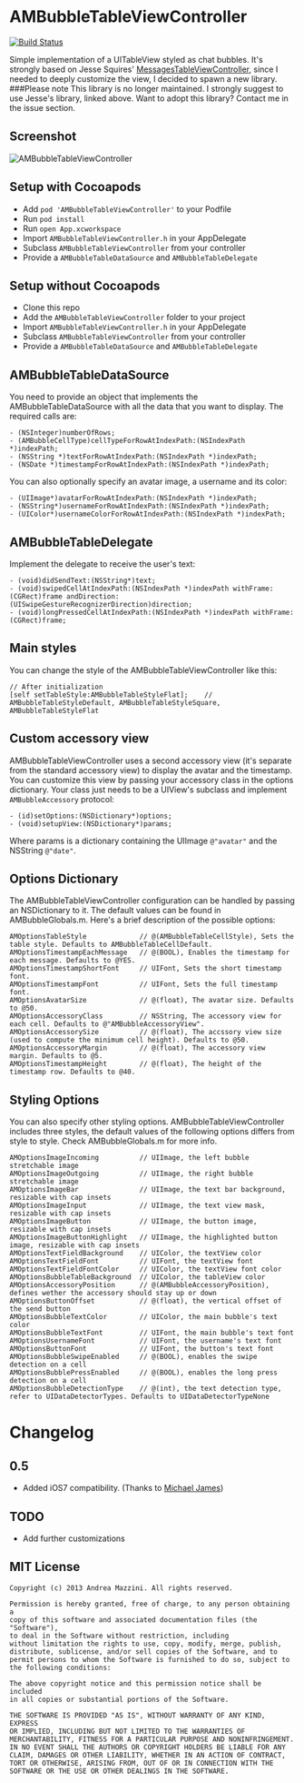 AMBubbleTableViewController
==================

[![Build Status](https://travis-ci.org/andreamazz/AMBubbleTableView.png)](https://travis-ci.org/andreamazz/AMBubbleTableView)

Simple implementation of a UITableView styled as chat bubbles. It's strongly based on Jesse Squires'  [MessagesTableViewController](https://github.com/jessesquires/MessagesTableViewController), since I needed to deeply customize the view, I decided to spawn a new library.  
###Please note
This library is no longer maintained. I strongly suggest to use Jesse's library, linked above. 
Want to adopt this library? Contact me in the issue section. 

Screenshot
--------------------
![AMBubbleTableViewController](https://raw.githubusercontent.com/andreamazz/AMBubbleTableView/master/screenshot.gif)

Setup with Cocoapods
--------------------
* Add ```pod 'AMBubbleTableViewController'``` to your Podfile
* Run ```pod install```
* Run ```open App.xcworkspace```
* Import ```AMBubbleTableViewController.h``` in your AppDelegate
* Subclass ```AMBubbleTableViewController``` from your controller
* Provide a ```AMBubbleTableDataSource``` and ```AMBubbleTableDelegate```

Setup without Cocoapods
--------------------
* Clone this repo
* Add the ```AMBubbleTableViewController``` folder to your project
* Import ```AMBubbleTableViewController.h``` in your AppDelegate
* Subclass ```AMBubbleTableViewController``` from your controller
* Provide a ```AMBubbleTableDataSource``` and ```AMBubbleTableDelegate```

AMBubbleTableDataSource
--------------------
You need to provide an object that implements the AMBubbleTableDataSource with all the data that you want to display. The required calls are:

```objc
- (NSInteger)numberOfRows;
- (AMBubbleCellType)cellTypeForRowAtIndexPath:(NSIndexPath *)indexPath;
- (NSString *)textForRowAtIndexPath:(NSIndexPath *)indexPath;
- (NSDate *)timestampForRowAtIndexPath:(NSIndexPath *)indexPath;
```

You can also optionally specify an avatar image, a username and its color:

```objc
- (UIImage*)avatarForRowAtIndexPath:(NSIndexPath *)indexPath;
- (NSString*)usernameForRowAtIndexPath:(NSIndexPath *)indexPath;
- (UIColor*)usernameColorForRowAtIndexPath:(NSIndexPath *)indexPath;
```

AMBubbleTableDelegate
--------------------
Implement the delegate to receive the user's text:

```objc
- (void)didSendText:(NSString*)text;
- (void)swipedCellAtIndexPath:(NSIndexPath *)indexPath withFrame:(CGRect)frame andDirection:(UISwipeGestureRecognizerDirection)direction;
- (void)longPressedCellAtIndexPath:(NSIndexPath *)indexPath withFrame:(CGRect)frame;
```

Main styles
--------------------
You can change the style of the AMBubbleTableViewController like this:
```objc
// After initialization
[self setTableStyle:AMBubbleTableStyleFlat];    // AMBubbleTableStyleDefault, AMBubbleTableStyleSquare, AMBubbleTableStyleFlat
```

Custom accessory view
--------------------
AMBubbleTableViewController uses a second accessory view (it's separate from the standard accessory view) to display the avatar and the timestamp. You can customize this view by passing your accessory class in the options dictionary. Your class just needs to be a UIView's subclass and implement ```AMBubbleAccessory``` protocol:

```objc
- (id)setOptions:(NSDictionary*)options;
- (void)setupView:(NSDictionary*)params;
```

Where params is a dictionary containing the UIImage ```@"avatar"``` and the NSString ```@"date"```.

Options Dictionary
--------------------
The AMBubbleTableViewController configuration can be handled by passing an NSDictionary to it. The default values can be found in  AMBubbleGlobals.m. Here's a brief description of the possible options:

```objc
AMOptionsTableStyle             // @(AMBubbleTableCellStyle), Sets the table style. Defaults to AMBubbleTableCellDefault.
AMOptionsTimestampEachMessage   // @(BOOL), Enables the timestamp for each message. Defaults to @YES.
AMOptionsTimestampShortFont     // UIFont, Sets the short timestamp font. 
AMOptionsTimestampFont          // UIFont, Sets the full timestamp font.
AMOptionsAvatarSize             // @(float), The avatar size. Defaults to @50.
AMOptionsAccessoryClass         // NSString, The accessory view for each cell. Defaults to @"AMBubbleAccessoryView".
AMOptionsAccessorySize          // @(float), The accssory view size (used to compute the minimum cell height). Defaults to @50.
AMOptionsAccessoryMargin        // @(float), The accessory view margin. Defaults to @5.
AMOptionsTimestampHeight        // @(float), The height of the timestamp row. Defaults to @40.
```

Styling Options
--------------------
You can also specify other styling options. AMBubbleTableViewController includes three styles, the default values of the following options differs from style to style. Check AMBubbleGlobals.m for more info.

```objc
AMOptionsImageIncoming          // UIImage, the left bubble stretchable image
AMOptionsImageOutgoing          // UIImage, the right bubble stretchable image
AMOptionsImageBar               // UIImage, the text bar background, resizable with cap insets
AMOptionsImageInput             // UIImage, the text view mask, resizable with cap insets
AMOptionsImageButton            // UIImage, the button image, resizable with cap insets
AMOptionsImageButtonHighlight   // UIImage, the highlighted button image, resizable with cap insets
AMOptionsTextFieldBackground    // UIColor, the textView color
AMOptionsTextFieldFont          // UIFont, the textView font
AMOptionsTextFieldFontColor     // UIColor, the textView font color
AMOptionsBubbleTableBackground  // UIColor, the tableView color
AMOptionsAccessoryPosition      // @(AMBubbleAccessoryPosition), defines wether the accessory should stay up or down
AMOptionsButtonOffset           // @(float), the vertical offset of the send button
AMOptionsBubbleTextColor        // UIColor, the main bubble's text color
AMOptionsBubbleTextFont         // UIFont, the main bubble's text font
AMOptionsUsernameFont           // UIFont, the username's text font
AMOptionsButtonFont             // UIFont, the button's text font
AMOptionsBubbleSwipeEnabled     // @(BOOL), enables the swipe detection on a cell
AMOptionsBubblePressEnabled     // @(BOOL), enables the long press detection on a cell
AMOptionsBubbleDetectionType    // @(int), the text detection type, refer to UIDataDetectorTypes. Defaults to UIDataDetectorTypeNone
```

Changelog 
==================

0.5
--------------------
- Added iOS7 compatibility. (Thanks to [Michael James](https://github.com/umjames))


TODO
--------------------
* Add further customizations

MIT License
--------------------
	Copyright (c) 2013 Andrea Mazzini. All rights reserved.

	Permission is hereby granted, free of charge, to any person obtaining a
	copy of this software and associated documentation files (the "Software"),
	to deal in the Software without restriction, including
	without limitation the rights to use, copy, modify, merge, publish,
	distribute, sublicense, and/or sell copies of the Software, and to
	permit persons to whom the Software is furnished to do so, subject to
	the following conditions:

	The above copyright notice and this permission notice shall be included
	in all copies or substantial portions of the Software.

	THE SOFTWARE IS PROVIDED "AS IS", WITHOUT WARRANTY OF ANY KIND, EXPRESS
	OR IMPLIED, INCLUDING BUT NOT LIMITED TO THE WARRANTIES OF
	MERCHANTABILITY, FITNESS FOR A PARTICULAR PURPOSE AND NONINFRINGEMENT.
	IN NO EVENT SHALL THE AUTHORS OR COPYRIGHT HOLDERS BE LIABLE FOR ANY
	CLAIM, DAMAGES OR OTHER LIABILITY, WHETHER IN AN ACTION OF CONTRACT,
	TORT OR OTHERWISE, ARISING FROM, OUT OF OR IN CONNECTION WITH THE
	SOFTWARE OR THE USE OR OTHER DEALINGS IN THE SOFTWARE.
